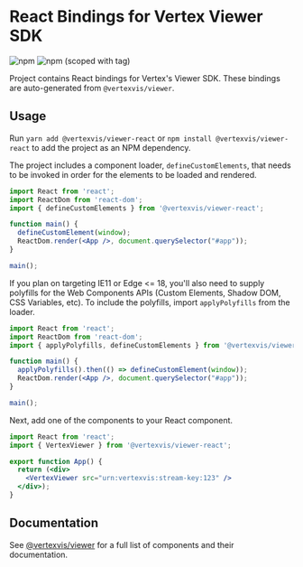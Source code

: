 # React Bindings for Vertex Viewer SDK

![npm](https://img.shields.io/npm/v/@vertexvis/viewer-react)
![npm (scoped with tag)](https://img.shields.io/npm/v/@vertexvis/viewer-react/canary)

Project contains React bindings for Vertex's Viewer SDK. These bindings are
auto-generated from `@vertexvis/viewer`.

## Usage

Run `yarn add @vertexvis/viewer-react` or `npm install @vertexvis/viewer-react`
to add the project as an NPM dependency.

The project includes a component loader, `defineCustomElements`, that needs to
be invoked in order for the elements to be loaded and rendered.

```jsx
import React from 'react';
import ReactDom from 'react-dom';
import { defineCustomElements } from '@vertexvis/viewer-react';

function main() {
  defineCustomElement(window);
  ReactDom.render(<App />, document.querySelector("#app"));
}

main();
```

If you plan on targeting IE11 or Edge <= 18, you'll also need to supply
polyfills for the Web Components APIs (Custom Elements, Shadow DOM, CSS
Variables, etc). To include the polyfills, import `applyPolyfills` from the
loader.

```jsx
import React from 'react';
import ReactDom from 'react-dom';
import { applyPolyfills, defineCustomElements } from '@vertexvis/viewer-react';

function main() {
  applyPolyfills().then(() => defineCustomElement(window));
  ReactDom.render(<App />, document.querySelector("#app"));
}

main();
```

Next, add one of the components to your React component.

```jsx
import React from 'react';
import { VertexViewer } from '@vertexvis/viewer-react';

export function App() {
  return (<div>
    <VertexViewer src="urn:vertexvis:stream-key:123" />
  </div>);
}
```

## Documentation

See [@vertexvis/viewer][component docs] for a full list of components and their
documentation.

[component docs]: https://github.com/Vertexvis/vertex-web-sdk/tree/master/packages/viewer/src/components
